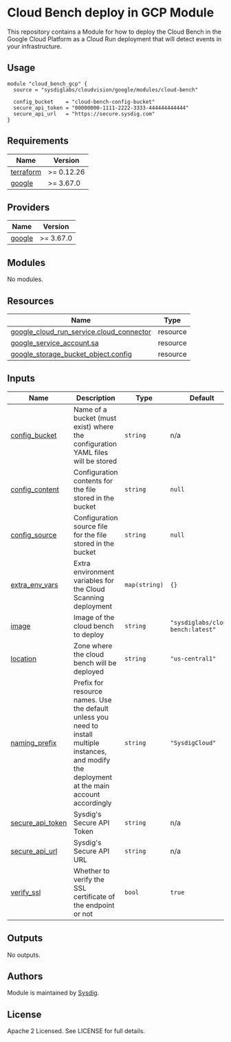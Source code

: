 # Cloud Bench deploy in GCP Module

This repository contains a Module for how to deploy the Cloud Bench in the Google Cloud Platform as a Cloud Run
deployment that will detect events in your infrastructure.

## Usage

```hcl
module "cloud_bench_gcp" {
  source = "sysdiglabs/cloudvision/google/modules/cloud-bench"

  config_bucket    = "cloud-bench-config-bucket"
  secure_api_token = "00000000-1111-2222-3333-444444444444"
  secure_api_url   = "https://secure.sysdig.com"
}
```

<!-- BEGINNING OF PRE-COMMIT-TERRAFORM DOCS HOOK -->
## Requirements

| Name | Version |
|------|---------|
| <a name="requirement_terraform"></a> [terraform](#requirement\_terraform) | >= 0.12.26 |
| <a name="requirement_google"></a> [google](#requirement\_google) | >= 3.67.0 |

## Providers

| Name | Version |
|------|---------|
| <a name="provider_google"></a> [google](#provider\_google) | >= 3.67.0 |

## Modules

No modules.

## Resources

| Name | Type |
|------|------|
| [google_cloud_run_service.cloud_connector](https://registry.terraform.io/providers/hashicorp/google/latest/docs/resources/cloud_run_service) | resource |
| [google_service_account.sa](https://registry.terraform.io/providers/hashicorp/google/latest/docs/resources/service_account) | resource |
| [google_storage_bucket_object.config](https://registry.terraform.io/providers/hashicorp/google/latest/docs/resources/storage_bucket_object) | resource |

## Inputs

| Name | Description | Type | Default | Required |
|------|-------------|------|---------|:--------:|
| <a name="input_config_bucket"></a> [config\_bucket](#input\_config\_bucket) | Name of a bucket (must exist) where the configuration YAML files will be stored | `string` | n/a | yes |
| <a name="input_config_content"></a> [config\_content](#input\_config\_content) | Configuration contents for the file stored in the bucket | `string` | `null` | no |
| <a name="input_config_source"></a> [config\_source](#input\_config\_source) | Configuration source file for the file stored in the bucket | `string` | `null` | no |
| <a name="input_extra_env_vars"></a> [extra\_env\_vars](#input\_extra\_env\_vars) | Extra environment variables for the Cloud Scanning deployment | `map(string)` | `{}` | no |
| <a name="input_image"></a> [image](#input\_image) | Image of the cloud bench to deploy | `string` | `"sysdiglabs/cloud-bench:latest"` | no |
| <a name="input_location"></a> [location](#input\_location) | Zone where the cloud bench will be deployed | `string` | `"us-central1"` | no |
| <a name="input_naming_prefix"></a> [naming\_prefix](#input\_naming\_prefix) | Prefix for resource names. Use the default unless you need to install multiple instances, and modify the deployment at the main account accordingly | `string` | `"SysdigCloud"` | no |
| <a name="input_secure_api_token"></a> [secure\_api\_token](#input\_secure\_api\_token) | Sysdig's Secure API Token | `string` | n/a | yes |
| <a name="input_secure_api_url"></a> [secure\_api\_url](#input\_secure\_api\_url) | Sysdig's Secure API URL | `string` | n/a | yes |
| <a name="input_verify_ssl"></a> [verify\_ssl](#input\_verify\_ssl) | Whether to verify the SSL certificate of the endpoint or not | `bool` | `true` | no |

## Outputs

No outputs.
<!-- END OF PRE-COMMIT-TERRAFORM DOCS HOOK -->

## Authors

Module is maintained by [Sysdig](https://github.com/sysdiglabs/terraform-google-cloudvision).

## License

Apache 2 Licensed. See LICENSE for full details.
